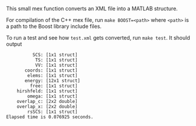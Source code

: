 This small mex function converts an XML file into a MATLAB structure.

For compilation of the C++ mex file, run `make BOOST=<path>` where `<path>` is 
a path to the Boost library include files.

To run a test and see how `test.xml` gets converted, run `make test`. It should 
output

```
          SCS: [1x1 struct]
           TS: [1x1 struct]
           VV: [1x1 struct]
       coords: [1x1 struct]
        elems: [1x1 struct]
       energy: [12x1 struct]
         free: [1x1 struct]
    hirshfeld: [1x1 struct]
        omega: [1x1 struct]
    overlap_c: [2x2 double]
    overlap_x: [2x2 double]
        rsSCS: [1x1 struct]
Elapsed time is 0.076925 seconds.
```

